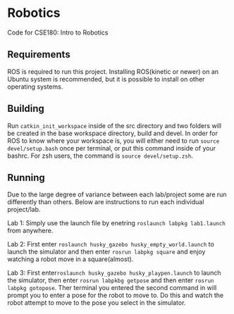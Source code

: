 # Robotics

Code for CSE180: Intro to Robotics

## Requirements

ROS is required to run this project. Installing ROS(kinetic or newer) on an Ubuntu system is recommended,
but it is possible to install on other operating systems.

## Building

Run `catkin_init_workspace` inside of the src directory and two folders will be created in the base 
workspace directory, build and devel. In order for ROS to know where your workspace is, you will either 
need to run `source devel/setup.bash` once per terminal, or put this command inside of your bashrc. 
For zsh users, the command is `source devel/setup.zsh`.

## Running

Due to the large degree of variance between each lab/project some are run differently than others. Below
are instructions to run each individual project/lab.

Lab 1: Simply use the launch file by enetring `roslaunch labpkg lab1.launch` from anywhere.

Lab 2: First enter `roslaunch husky_gazebo husky_empty_world.launch` to launch the simulator and then enter `rosrun labpkg square`
and enjoy watching a robot move in a square(almost).
       
Lab 3: First enter`roslaunch husky_gazebo husky_playpen.launch` to launch the simulator, then enter `rosrun labpkbg getpose` and       then enter `rosrun labpkg gotopose`. Ther terminal you entered the second command in will prompt you to enter a pose for the robot
to move to. Do this and watch the robot attempt to move to the pose you select in the simulator.
